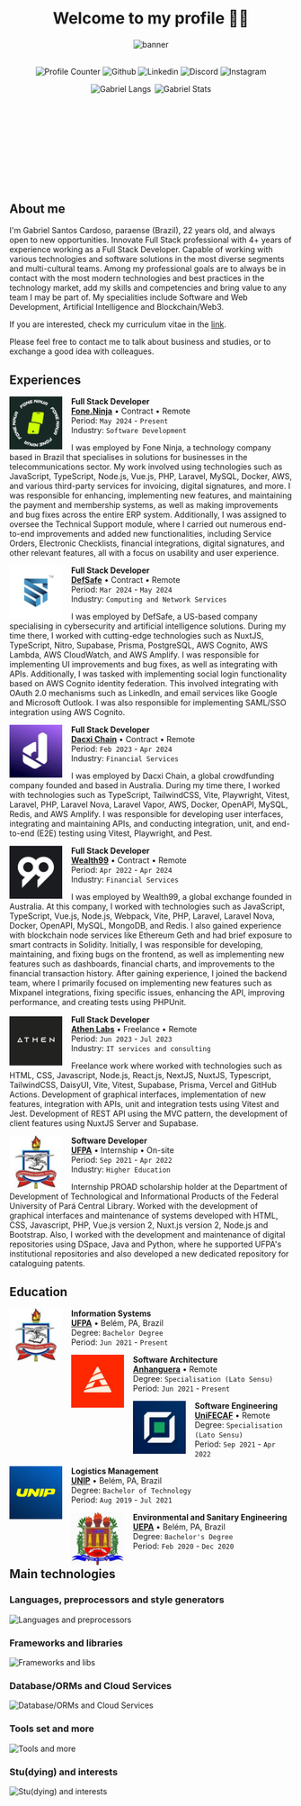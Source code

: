 <h1 align="center">Welcome to my profile 🙋‍♂️</h1>

<div align="center">
  <img src="https://raw.githubusercontent.com/MicaelliMedeiros/micaellimedeiros/master/image/computer-illustration.png" min-width="400px" max-width="400px" width="400px" align="center" alt="banner">

  <br />
  <br />

  <p align="center">
    <a href="#" style="text-decoration:none;underline:none;">
      <img
        src="https://komarev.com/ghpvc/?username=eng-gabrielscardoso&color=blueviolet&style=for-the-badge"
        alt="Profile Counter"
        title="Profile Counter"
      >
    </a>
    <a
      href="https://github.com/eng-gabrielscardoso"
      target="_blank"
      style="text-decoration:none;underline:none;"
    >
      <img
        src="https://img.shields.io/badge/GitHub-100000?style=for-the-badge&logo=github&logoColor=white"
        alt="Github"
        title="Github"
      >
    </a>
    <a
      href="https://www.linkedin.com/in/eng-gabrielscardoso/"
      target="_blank"
      style="text-decoration:none;underline:none;"
    >
      <img
        src="https://img.shields.io/badge/LinkedIn-0077B5?style=for-the-badge&logo=linkedin&logoColor=white"
        alt="Linkedin"
        title="LinkedIn"
      >
    </a>
    <a
      href="https://discord.com/channels/@eng.gabrielscardoso"
      target="_blank"
      style="text-decoration:none;underline:none;"
    >
      <img
        src="https://img.shields.io/badge/Discord-7289DA?style=for-the-badge&logo=discord&logoColor=white"
        alt="Discord"
        title="Discord"
      >
    </a>
    <a
      href="https://www.instagram.com/eng.gabrielscardoso"
      target="_blank"
      style="text-decoration:none;underline:none;"
    >
      <img
        src="https://img.shields.io/badge/Instagram-E4405F?style=for-the-badge&logo=instagram&logoColor=white"
        alt="Instagram"
        title="Instagram"
      >
    </a>
  </p>

  <div align="center" style="display:flex;gap:0.4rem;flex-wrap:wrap;justify-content:center;align-items:center">
    <img
      src="https://github-readme-stats.vercel.app/api/top-langs/?username=eng-gabrielscardoso&layout=compact&langs_count=8&theme=dracula"
      height="180em"
      title="Gabriel Langs"
    />
    <img
      src="https://github-readme-stats.vercel.app/api?username=eng-gabrielscardoso&show_icons=true&theme=dracula&include_all_commits=true&count_private=true"
      height="180em"
      title="Gabriel Stats"
    />
    <!-- <img
      src="https://github-readme-streak-stats.herokuapp.com?user=eng-gabrielscardoso&theme=dracula"
      height="180em"
      title="Gabriel Streaks"
    /> -->
  </div>
</div>

## About me

I'm Gabriel Santos Cardoso, paraense (Brazil), 22 years old, and always open to new opportunities. Innovate Full Stack professional with 4+ years of experience working as a Full Stack Developer. Capable of working with various technologies and software solutions in the most diverse segments and multi-cultural teams. Among my professional goals are to always be in contact with the most modern technologies and best practices in the technology market, add my skills and competencies and bring value to any team I may be part of. My specialities include Software and Web Development, Artificial Intelligence and Blockchain/Web3.

If you are interested, check my curriculum vitae in the [link](https://docs.google.com/document/d/1k-huyj7Ao5NEy0reBUe9AI8PXiiT-w4Z5NsdiJkEIrg).

Please feel free to contact me to talk about business and studies, or to exchange a good idea with colleagues.

## Experiences

[<img align="left" height="94px" width="94px" alt="Fone.Ninja" style="margin-right:1rem;" src="./.github/fone-ninja.jpeg">](https://fone.ninja)

**Full Stack Developer** \
[**Fone.Ninja**](https://fone.ninja) • Contract • Remote \
Period: `May 2024` - `Present` \
Industry: `Software Development`
<br/>

I was employed by Fone Ninja, a technology company based in Brazil that specialises in solutions for businesses in the telecommunications sector. My work involved using technologies such as JavaScript, TypeScript, Node.js, Vue.js, PHP, Laravel, MySQL, Docker, AWS, and various third-party services for invoicing, digital signatures, and more. I was responsible for enhancing, implementing new features, and maintaining the payment and membership systems, as well as making improvements and bug fixes across the entire ERP system. Additionally, I was assigned to oversee the Technical Support module, where I carried out numerous end-to-end improvements and added new functionalities, including Service Orders, Electronic Checklists, financial integrations, digital signatures, and other relevant features, all with a focus on usability and user experience.

[<img align="left" height="94px" width="94px" alt="DefSafe" style="margin-right:1rem;" src="./.github/defsafe.jpeg"/>](https://defsafe.com)

**Full Stack Developer** \
[**DefSafe**](https://defsafe.com) • Contract • Remote \
Period: `Mar 2024` - `May 2024` \
Industry: `Computing and Network Services`
<br/>

I was employed by DefSafe, a US-based company specialising in cybersecurity and artificial intelligence solutions. During my time there, I worked with cutting-edge technologies such as NuxtJS, TypeScript, Nitro, Supabase, Prisma, PostgreSQL, AWS Cognito, AWS Lambda, AWS CloudWatch, and AWS Amplify. I was responsible for implementing UI improvements and bug fixes, as well as integrating with APIs. Additionally, I was tasked with implementing social login functionality based on AWS Cognito identity federation. This involved integrating with OAuth 2.0 mechanisms such as LinkedIn, and email services like Google and Microsoft Outlook. I was also responsible for implementing SAML/SSO integration using AWS Cognito.

[<img align="left" height="94px" width="94px" alt="Dacxi Chain" style="margin-right:1rem;" src="./.github/dacxi-chain.jpeg"/>](https://dacxichain.com)

**Full Stack Developer** \
[**Dacxi Chain**](https://dacxichain.com) • Contract • Remote \
Period: `Feb 2023` - `Apr 2024` \
Industry: `Financial Services`
<br/>

I was employed by Dacxi Chain, a global crowdfunding company founded and based in Australia. During my time there, I worked with technologies such as TypeScript, TailwindCSS, Vite, Playwright, Vitest, Laravel, PHP, Laravel Nova, Laravel Vapor, AWS, Docker, OpenAPI, MySQL, Redis, and AWS Amplify. I was responsible for developing user interfaces, integrating and maintaining APIs, and conducting integration, unit, and end-to-end (E2E) testing using Vitest, Playwright, and Pest.

[<img align="left" height="94px" width="94px" alt="Wealth99" style="margin-right:1rem;" src="./.github/wealth99.jpeg"/>](https://wealth99.com)

**Full Stack Developer** \
[**Wealth99**](https://wealth99.com) • Contract • Remote \
Period: `Apr 2022` - `Apr 2024` \
Industry: `Financial Services`
<br/>

I was employed by Wealth99, a global exchange founded in Australia. At this company, I worked with technologies such as JavaScript, TypeScript, Vue.js, Node.js, Webpack, Vite, PHP, Laravel, Laravel Nova, Docker, OpenAPI, MySQL, MongoDB, and Redis. I also gained experience with blockchain node services like Ethereum Geth and had brief exposure to smart contracts in Solidity. Initially, I was responsible for developing, maintaining, and fixing bugs on the frontend, as well as implementing new features such as dashboards, financial charts, and improvements to the financial transaction history. After gaining experience, I joined the backend team, where I primarily focused on implementing new features such as Mixpanel integrations, fixing specific issues, enhancing the API, improving performance, and creating tests using PHPUnit.

[<img align="left" height="94px" width="94px" alt="Athen Labs" style="margin-right:1rem;" src="./.github/athenlabs.jpeg"/>](https://athenlabs.io)

**Full Stack Developer** \
[**Athen Labs**](https://athenlabs.io) • Freelance • Remote \
Period: `Jun 2023` - `Jul 2023` \
Industry: `IT services and consulting`
<br/>

Freelance work where worked with technologies such as HTML, CSS, Javascript, Node.js, React.js, NextJS, NuxtJS, Typescript, TailwindCSS, DaisyUI, Vite, Vitest, Supabase, Prisma, Vercel and GitHub Actions. Development of graphical interfaces, implementation of new features, integration with APIs, unit and integration tests using Vitest and Jest. Development of REST API using the MVC pattern, the development of client features using NuxtJS Server and Supabase.

[<img align="left" height="94px" width="94px" alt="UFPA" style="margin-right:1rem;" src="./.github/ufpa.jpeg"/>](https://ufpa.br)

**Software Developer** \
[**UFPA**](https://ufpa.br) • Internship • On-site \
Period: `Sep 2021` - `Apr 2022` \
Industry: `Higher Education`
<br/>

Internship PROAD scholarship holder at the Department of Development of Technological and Informational Products of the Federal University of Pará Central Library. Worked with the development of graphical interfaces and maintenance of systems developed with HTML, CSS, Javascript, PHP, Vue.js version 2, Nuxt.js version 2, Node.js and Bootstrap. Also, I worked with the development and maintenance of digital repositories using DSpace, Java and Python, where he supported UFPA's institutional repositories and also developed a new dedicated repository for cataloguing patents.

## Education

[<img align="left" height="94px" width="94px" alt="UFPA" style="margin-right:1rem;" src="./.github/ufpa.jpeg"/>](https://ufpa.br)

**Information Systems** \
[**UFPA**](https://ufpa.br) • Belém, PA, Brazil \
Degree: `Bachelor Degree` \
Period: `Jun 2021` - `Present`
<br/>

[<img align="left" height="94px" width="94px" alt="UFPA" style="margin-right:1rem;" src="./.github/anhanguera.jpeg"/>](https://anhanguera.com)

**Software Architecture** \
[**Anhanguera**](https://anhanguera.com) • Remote \
Degree: `Specialisation (Lato Sensu)` \
Period: `Jun 2021` - `Present`
<br/>

[<img align="left" height="94px" width="94px" alt="UFPA" style="margin-right:1rem;" src="./.github/unifecaf.jpeg"/>](https://unifecaf.com.br)

**Software Engineering** \
[**UniFECAF**](https://unifecaf.com.br) • Remote \
Degree: `Specialisation (Lato Sensu)` \
Period: `Sep 2021` - `Apr 2022`
<br/>

[<img align="left" height="94px" width="94px" alt="UFPA" style="margin-right:1rem;" src="./.github/unip.jpeg"/>](https://unip.com)

**Logistics Management** \
[**UNIP**](https://unip.com) • Belém, PA, Brazil \
Degree: `Bachelor of Technology` \
Period: `Aug 2019` - `Jul 2021`
<br/>

[<img align="left" height="94px" width="94px" alt="UFPA" style="margin-right:1rem;" src="./.github/uepa.jpeg"/>](https://www.uepa.br)

**Environmental and Sanitary Engineering** \
[**UEPA**](https://www.uepa.br/) • Belém, PA, Brazil \
Degree: `Bachelor's Degree` \
Period: `Feb 2020` - `Dec 2020`
<br/>

## Main technologies

### Languages, preprocessors and style generators

![Languages and preprocessors](https://go-skill-icons.vercel.app/api/icons?i=bash,bootstrap,css,elixir,go,html,java,js,less,php,py,sass,solidity,tailwind,ts)

### Frameworks and libraries

![Frameworks and libs](https://go-skill-icons.vercel.app/api/icons?i=adonis,angular,astro,alpinejs,filament,jest,laravel,livewire,breeze,cashier,echo,envoyer,forge,inertia,jetstream,nova,pint,prompts,sail,sanctum,socialite,telescope,vapor,nestjs,nodejs,nuxtjs,pinia,vite,vitest,vue)

### Database/ORMs and Cloud Services

![Database/ORMs and Cloud Services](https://go-skill-icons.vercel.app/api/icons?i=aws,digitalocean,firebase,gcp,heroku,mongodb,mysql,netlify,nginx,postgresql,prisma,redis,supabase,sqlite,vercel)

### Tools set and more

![Tools and more](https://go-skill-icons.vercel.app/api/icons?i=dbeaver,discord,docker,figma,gimp,github,githubactions,googleanalytics,insomnia,pnpm,linux,md,npm,vscode,yarn)

### Stu(dying) and interests

![Stu(dying) and interests](https://go-skill-icons.vercel.app/api/icons?i=aws,azure,chatgpt,codeigniter,elixir,gcp,gemini,go,js,php,spring,solidity,solidjs,svelte,zig)

